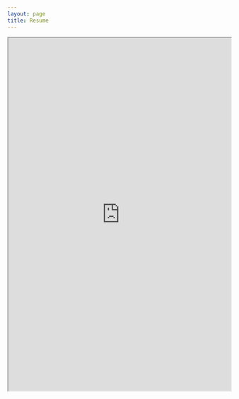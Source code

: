 ```yaml
---
layout: page
title: Resume
---
```


<iframe src="https://rxresu.me/r/ZyohdRgR" height=800px width="100%"></iframe>
